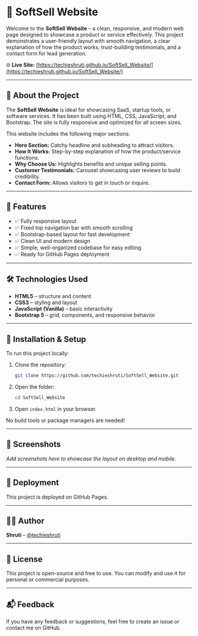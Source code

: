 
# 💼 SoftSell Website

Welcome to the **SoftSell Website** – a clean, responsive, and modern web page designed to showcase a product or service effectively. This project demonstrates a user-friendly layout with smooth navigation, a clear explanation of how the product works, trust-building testimonials, and a contact form for lead generation.

🌐 **Live Site:** [https://techieshruti.github.io/SoftSell_Website/](https://techieshruti.github.io/SoftSell_Website/)

---

## 📌 About the Project

The **SoftSell Website** is ideal for showcasing SaaS, startup tools, or software services. It has been built using HTML, CSS, JavaScript, and Bootstrap. The site is fully responsive and optimized for all screen sizes.

This website includes the following major sections:

- **Hero Section:** Catchy headline and subheading to attract visitors.
- **How It Works:** Step-by-step explanation of how the product/service functions.
- **Why Choose Us:** Highlights benefits and unique selling points.
- **Customer Testimonials:** Carousel showcasing user reviews to build credibility.
- **Contact Form:** Allows visitors to get in touch or inquire.

---

## 🎯 Features

- ✅ Fully responsive layout
- ✅ Fixed top navigation bar with smooth scrolling
- ✅ Bootstrap-based layout for fast development
- ✅ Clean UI and modern design
- ✅ Simple, well-organized codebase for easy editing
- ✅ Ready for GitHub Pages deployment

---

## 🛠️ Technologies Used

- **HTML5** – structure and content
- **CSS3** – styling and layout
- **JavaScript (Vanilla)** – basic interactivity
- **Bootstrap 5** – grid, components, and responsive behavior

---

## 🧰 Installation & Setup

To run this project locally:

1. Clone the repository:
   ```bash
   git clone https://github.com/techieshruti/SoftSell_Website.git
   ```

2. Open the folder:
   ```bash
   cd SoftSell_Website
   ```

3. Open `index.html` in your browser.

No build tools or package managers are needed!

---

## 📸 Screenshots

_Add screenshots here to showcase the layout on desktop and mobile._

---

## 🚀 Deployment

This project is deployed on GitHub Pages.

---

## 👩‍💻 Author

**Shruti** – [@techieshruti](https://github.com/techieshruti)

---

## 📄 License

This project is open-source and free to use. You can modify and use it for personal or commercial purposes.

---

## 📬 Feedback

If you have any feedback or suggestions, feel free to create an issue or contact me on GitHub.
